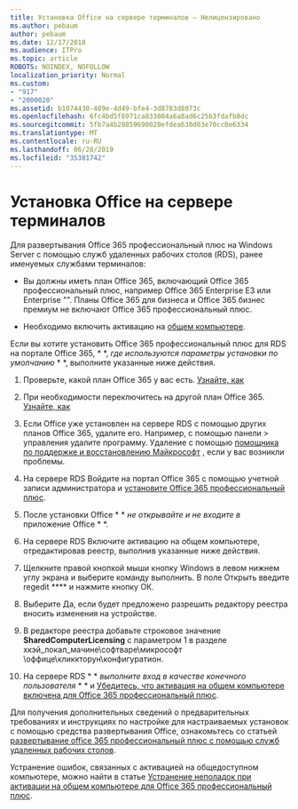 ```yaml
---
title: Установка Office на сервере терминалов — Нелицензировано
ms.author: pebaum
author: pebaum
ms.date: 12/17/2018
ms.audience: ITPro
ms.topic: article
ROBOTS: NOINDEX, NOFOLLOW
localization_priority: Normal
ms.custom:
- "917"
- "2000020"
ms.assetid: b1074430-489e-4d49-bfe4-3d8783d8073c
ms.openlocfilehash: 6fc4bd5f6971ca833084a6a8ad6c25b3fdafb8dc
ms.sourcegitcommit: 5fb7a4b28859690020efdea630d03e70cc0e6334
ms.translationtype: MT
ms.contentlocale: ru-RU
ms.lasthandoff: 06/28/2019
ms.locfileid: "35381742"
---
```

# <a name="installing-office-on-a-terminal-server"></a>Установка Office на сервере терминалов

Для развертывания Office 365 профессиональный плюс на Windows Server с помощью служб удаленных рабочих столов (RDS), ранее именуемых службами терминалов:
  
- Вы должны иметь план Office 365, включающий Office 365 профессиональный плюс, например Office 365 Enterprise E3 или Enterprise "\". Планы Office 365 для бизнеса и Office 365 бизнес премиум не включают Office 365 профессиональный плюс.

- Необходимо включить активацию на [общем компьютере](https://docs.microsoft.com/DeployOffice/overview-of-shared-computer-activation-for-office-365-proplus).

Если вы хотите установить Office 365 профессиональный плюс для RDS на портале Office 365, * *, *где используются параметры установки по умолчанию* * *, выполните указанные ниже действия.
  
1. Проверьте, какой план Office 365 у вас есть. [Узнайте, как](https://docs.microsoft.com/office365/admin/admin-overview/what-subscription-do-i-have)

2. При необходимости переключитесь на другой план Office 365. [Узнайте, как](https://docs.microsoft.com/office365/admin/subscriptions-and-billing/switch-to-a-different-plan)

3. Если Office уже установлен на сервере RDS с помощью других планов Office 365, удалите его. Например, с помощью панели \> управления удалите программу. Удаление с помощью [помощника по поддержке и восстановлению Майкрософт](https://aka.ms/SARA-OfficeUninstall-Alchemy) , если у вас возникли проблемы.

4. На сервере RDS Войдите на портал Office 365 с помощью учетной записи администратора и [установите Office 365 профессиональный плюс](https://portal.office.com/OLS/MySoftware.aspx).

5. После установки Office * * *не открывайте и не входите в* приложение Office * *.

6. На сервере RDS Включите активацию на общем компьютере, отредактировав реестр, выполнив указанные ниже действия.

1. Щелкните правой кнопкой мыши кнопку Windows в левом нижнем углу экрана и выберите команду выполнить. В поле Открыть введите regedit **** и нажмите кнопку ОК.

2. Выберите Да, если будет предложено разрешить редактору реестра вносить изменения на устройстве.

3. В редакторе реестра добавьте строковое значение **SharedComputerLicensing** с параметром 1 в разделе хкэй_локал_мачине\софтваре\микрософт \оффице\кликкторун\конфигуратион.

7. На сервере RDS * * *выполните вход в качестве конечного пользователя* * * и [Убедитесь, что активация на общем компьютере включена для Office 365 профессиональный плюс](https://docs.microsoft.com/DeployOffice/troubleshoot-issues-with-shared-computer-activation-for-office-365-proplus#verify-that-activation-for-office-365-proplus-succeeded).

Для получения дополнительных сведений о предварительных требованиях и инструкциях по настройке для настраиваемых установок с помощью средства развертывания Office, ознакомьтесь со статьей [развертывание office 365 профессиональный плюс с помощью служб удаленных рабочих столов](https://docs.microsoft.com/DeployOffice/deploy-office-365-proplus-by-using-remote-desktop-services).
  
Устранение ошибок, связанных с активацией на общедоступном компьютере, можно найти в статье [Устранение неполадок при активации на общем компьютере для Office 365 профессиональный плюс](https://docs.microsoft.com/DeployOffice/troubleshoot-issues-with-shared-computer-activation-for-office-365-proplus).
  